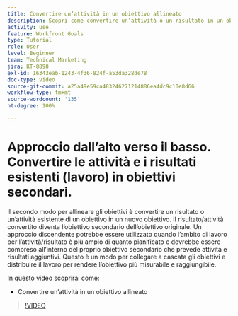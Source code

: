 ```yaml
---
title: Convertire un’attività in un obiettivo allineato
description: Scopri come convertire un’attività o un risultato in un obiettivo allineato in [!DNL Goals].
activity: use
feature: Workfront Goals
type: Tutorial
role: User
level: Beginner
team: Technical Marketing
jira: KT-8898
exl-id: 16343eab-1243-4f36-824f-a53da328de78
doc-type: video
source-git-commit: a25a49e59ca483246271214886ea4dc9c10e8d66
workflow-type: tm+mt
source-wordcount: '135'
ht-degree: 100%

---
```


# Approccio dall’alto verso il basso. Convertire le attività e i risultati esistenti (lavoro) in obiettivi secondari.

Il secondo modo per allineare gli obiettivi è convertire un risultato o un’attività esistente di un obiettivo in un nuovo obiettivo. Il risultato/attività convertito diventa l’obiettivo secondario dell’obiettivo originale. Un approccio discendente potrebbe essere utilizzato quando l’ambito di lavoro per l’attività/risultato è più ampio di quanto pianificato e dovrebbe essere compreso all’interno del proprio obiettivo secondario che prevede attività e risultati aggiuntivi. Questo è un modo per collegare a cascata gli obiettivi e distribuire il lavoro per rendere l’obiettivo più misurabile e raggiungibile.

In questo video scoprirai come:

* Convertire un’attività in un obiettivo allineato

>[!VIDEO](https://video.tv.adobe.com/v/335192/?quality=12&learn=on)

